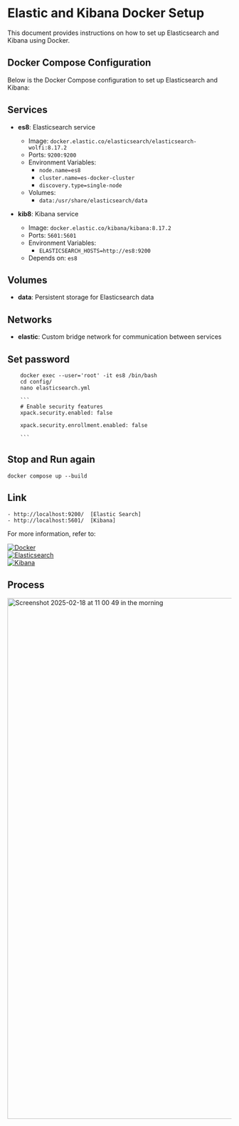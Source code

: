 # Elastic and Kibana Docker Setup

This document provides instructions on how to set up Elasticsearch and Kibana using Docker.

## Docker Compose Configuration

Below is the Docker Compose configuration to set up Elasticsearch and Kibana:

## Services

- **es8**: Elasticsearch service

  - Image: `docker.elastic.co/elasticsearch/elasticsearch-wolfi:8.17.2`
  - Ports: `9200:9200`
  - Environment Variables:
    - `node.name=es8`
    - `cluster.name=es-docker-cluster`
    - `discovery.type=single-node`
  - Volumes:
    - `data:/usr/share/elasticsearch/data`

- **kib8**: Kibana service
  - Image: `docker.elastic.co/kibana/kibana:8.17.2`
  - Ports: `5601:5601`
  - Environment Variables:
    - `ELASTICSEARCH_HOSTS=http://es8:9200`
  - Depends on: `es8`

## Volumes

- **data**: Persistent storage for Elasticsearch data

## Networks

- **elastic**: Custom bridge network for communication between services

## Set password

````
    docker exec --user='root' -it es8 /bin/bash
    cd config/
    nano elasticsearch.yml

    ```
    # Enable security features
    xpack.security.enabled: false

    xpack.security.enrollment.enabled: false

    ```
````

## Stop and Run again

```
docker compose up --build
```

## Link

    - http://localhost:9200/  [Elastic Search]
    - http://localhost:5601/  [Kibana]

For more information, refer to:

[![Docker](https://img.shields.io/badge/Get%20Started-Docker-blue?logo=docker)](https://www.docker.com/get-started/)  
[![Elasticsearch](https://img.shields.io/badge/Elasticsearch-Docker-orange?logo=elasticsearch)](https://www.elastic.co/guide/en/elasticsearch/reference/current/docker.html)  
[![Kibana](https://img.shields.io/badge/Kibana-Docker-green?logo=kibana)](https://www.elastic.co/guide/en/kibana/current/docker.html)


## Process

<img width="1171" alt="Screenshot 2025-02-18 at 11 00 49 in the morning" src="https://github.com/user-attachments/assets/684d6791-88da-4c46-8737-1338dbe929d4" />
